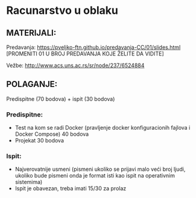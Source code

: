 # Racunarstvo u oblaku

## MATERIJALI:
Predavanja: https://pveljko-ftn.github.io/predavanja-CC/01/slides.html
[PROMENITI 01 U BROJ PREDAVANJA KOJE ŽELITE DA VIDITE]

Vežbe: http://www.acs.uns.ac.rs/sr/node/237/6524884

## POLAGANJE:
Predispitne (70 bodova) + ispit (30 bodova)

### Predispitne:
- Test na kom se radi Docker (pravljenje docker konfiguracionih fajlova i Docker Compose) 40 bodova
- Projekat 30 bodova


### Ispit:
- Najverovatnije usmeni (pismeni ukoliko se prijavi malo veći broj ljudi, ukoliko bude pismeni onda je format isti kao ispit na operativnim sistemima)
- Ispit je obavezan, treba imati 15/30 za prolaz

 